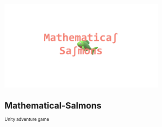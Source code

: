 <div align="center"><img src="screens/logo.png" alt="logo" /></div>

# Mathematical-Salmons
Unity adventure game 
